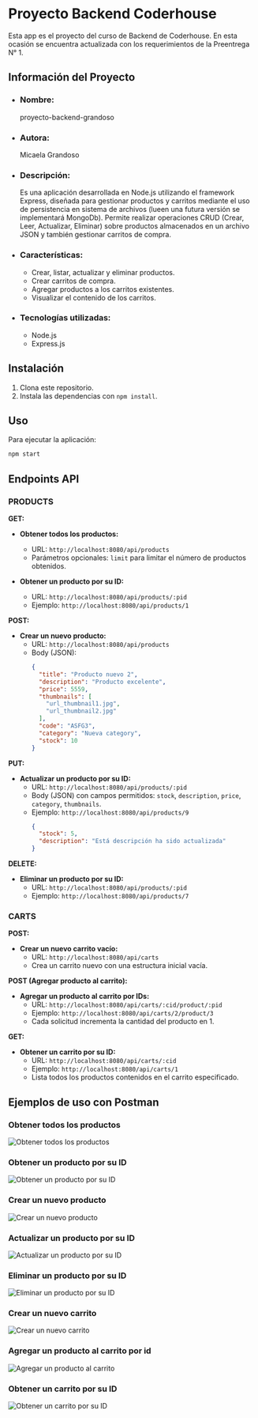 # Proyecto Backend Coderhouse

Esta app es el proyecto del curso de Backend de Coderhouse. En esta ocasión se encuentra actualizada con los requerimientos de la Preentrega N° 1.

## Información del Proyecto

- ### Nombre:  
   proyecto-backend-grandoso

- ### Autora:
   Micaela Grandoso
   
- ### Descripción:

  Es una aplicación desarrollada en Node.js utilizando el framework Express, diseñada para gestionar productos y carritos mediante el uso de persistencia en sistema de archivos (lueen una futura versión se implementará MongoDb). Permite realizar operaciones CRUD (Crear, Leer, Actualizar, Eliminar) sobre productos almacenados en un archivo JSON y también gestionar carritos de compra.

- ### Características:
  - Crear, listar, actualizar y eliminar productos.
  - Crear carritos de compra.
  - Agregar productos a los carritos existentes.
  - Visualizar el contenido de los carritos.

- ### Tecnologías utilizadas:
  - Node.js
  - Express.js


## Instalación

1. Clona este repositorio.
2. Instala las dependencias con `npm install`.

## Uso

Para ejecutar la aplicación:

```bash
npm start

```
## Endpoints API 

### PRODUCTS

**GET:**

- **Obtener todos los productos:**
  - URL: `http://localhost:8080/api/products`
  - Parámetros opcionales: `limit` para limitar el número de productos obtenidos.

- **Obtener un producto por su ID:**
  - URL: `http://localhost:8080/api/products/:pid`
  - Ejemplo: `http://localhost:8080/api/products/1`

**POST:**

- **Crear un nuevo producto:**
  - URL: `http://localhost:8080/api/products`
  - Body (JSON):
    ```json
    {
      "title": "Producto nuevo 2",
      "description": "Producto excelente",
      "price": 5559,
      "thumbnails": [
        "url_thumbnail1.jpg",
        "url_thumbnail2.jpg"
      ],
      "code": "ASFG3",
      "category": "Nueva category",
      "stock": 10
    }
    ```

**PUT:**

- **Actualizar un producto por su ID:**
  - URL: `http://localhost:8080/api/products/:pid`
  - Body (JSON) con campos permitidos: `stock`, `description`, `price`, `category`, `thumbnails`.
  - Ejemplo: `http://localhost:8080/api/products/9`
    ```json
    {
      "stock": 5,
      "description": "Está descripción ha sido actualizada"
    }
    ```

**DELETE:**

- **Eliminar un producto por su ID:**
  - URL: `http://localhost:8080/api/products/:pid`
  - Ejemplo: `http://localhost:8080/api/products/7`

### CARTS

**POST:**

- **Crear un nuevo carrito vacío:**
  - URL: `http://localhost:8080/api/carts`
  - Crea un carrito nuevo con una estructura inicial vacía.

**POST (Agregar producto al carrito):**

- **Agregar un producto al carrito por IDs:**
  - URL: `http://localhost:8080/api/carts/:cid/product/:pid`
  - Ejemplo: `http://localhost:8080/api/carts/2/product/3`
  - Cada solicitud incrementa la cantidad del producto en 1.

**GET:**

- **Obtener un carrito por su ID:**
  - URL: `http://localhost:8080/api/carts/:cid`
  - Ejemplo: `http://localhost:8080/api/carts/1`
  - Lista todos los productos contenidos en el carrito especificado.


## Ejemplos de uso con Postman
### Obtener todos los productos

![Obtener todos los productos](https://github.com/Mica-Grand/proyecto-backend-grandoso/blob/main/public/img/GET-api-products.png?raw=true)

### Obtener un producto por su ID

![Obtener un producto por su ID](https://github.com/Mica-Grand/proyecto-backend-grandoso/blob/main/public/img/GET-api-products-pid.JPG?raw=true)

### Crear un nuevo producto

![Crear un nuevo producto](https://github.com/Mica-Grand/proyecto-backend-grandoso/blob/main/public/img/POST-api-products.JPG?raw=true)

### Actualizar un producto por su ID

![Actualizar un producto por su ID](https://github.com/Mica-Grand/proyecto-backend-grandoso/blob/main/public/img/PUT-api-products-pid.JPG?raw=true)

### Eliminar un producto por su ID

![Eliminar un producto por su ID](https://github.com/Mica-Grand/proyecto-backend-grandoso/blob/main/public/img/DELETE-api-products-pid.JPG?raw=true)

### Crear un nuevo carrito

![Crear un nuevo carrito](https://github.com/Mica-Grand/proyecto-backend-grandoso/blob/main/public/img/POST-api-carts.JPG?raw=true)

### Agregar un producto al carrito por id

![Agregar un producto al carrito](https://github.com/Mica-Grand/proyecto-backend-grandoso/blob/main/public/img/POST-api-carts-cid-product-pid.JPG?raw=true)

### Obtener un carrito por su ID

![Obtener un carrito por su ID](https://github.com/Mica-Grand/proyecto-backend-grandoso/blob/main/public/img/GET-api-carts-cid.JPG?raw=true)





 

